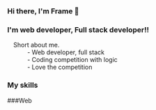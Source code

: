 ### Hi there, I'm Frame 👋

### I'm web developer, Full stack developer!!
&emsp;Short about me. <br>
    &emsp;&emsp;&emsp; - Web developer, full stack <br>
    &emsp;&emsp;&emsp; - Coding competition with logic <br>
    &emsp;&emsp;&emsp; - Love the competition
### My skills <br>
###Web
